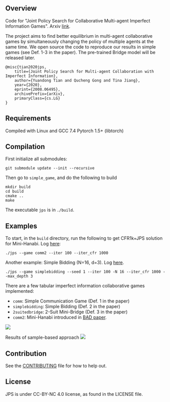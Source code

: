 ## Overview

Code for "Joint Policy Search for Collaborative Multi-agent Imperfect Information Games". Arxiv [link](https://arxiv.org/abs/2008.06495).

The project aims to find better equilibrium in multi-agent collaborative games by simultaneously changing the policy of multiple agents at the same time. We open source the code to reproduce our results in simple games (see Def. 1-3 in the paper). The pre-trained Bridge model will be released later.

```
@misc{tian2020jps,
    title={Joint Policy Search for Multi-agent Collaboration with Imperfect Information},
    author={Yuandong Tian and Qucheng Gong and Tina Jiang},
    year={2020},
    eprint={2008.06495},
    archivePrefix={arXiv},
    primaryClass={cs.LG}
}
```

## Requirements

Compiled with Linux and GCC 7.4
Pytorch 1.5+ (libtorch)

## Compilation

First initialize all submodules:

```
git submodule update --init --recursive
```

Then go to `simple_game`, and do the following to build 
```
mkdir build
cd build
cmake .. 
make
``` 
The executable `jps` is in `./build`.


## Examples 
To start, in the `build` directory, run the following to get CFR1k+JPS solution for Mini-Hanabi. Log [here](./simple_game/log/log2.txt): 
```
./jps --game comm2 --iter 100 --iter_cfr 1000
```

Another example: Simple Bidding (N=16, d=3). Log [here](./simple_game/log/log1.txt).
```
./jps --game simplebidding --seed 1 --iter 100 -N 16 --iter_cfr 1000 --max_depth 3
```

There are a few tabular imperfect information collaborative games implemented:
+ `comm`: Simple Communication Game (Def. 1 in the paper)
+ `simplebidding`: Simple Bidding (Def. 2 in the paper) 
+ `2suitedbridge`: 2-Suit Mini-Bridge (Def. 3 in the paper)
+ `comm2`: Mini-Hanabi introduced in [BAD paper](https://arxiv.org/abs/1811.01458).

![](./img/tabular.png)

Results of sample-based approach
![](./img/tabular_sampled.png)

## Contribution
See the [CONTRIBUTING](CONTRIBUTING.md) file for how to help out.

## License
JPS is under CC-BY-NC 4.0 license, as found in the LICENSE file.
